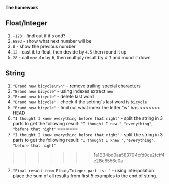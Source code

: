 **The homework**

## Float/Integer
1. `-123` - find out if it's odd?
2. `6893` - show what next number will be
3. `0` - show the previous number
4. `12` - cast it to float, then devide by `4.5` then round it up
5. `28` - call `modulo` by 6, then multiply result by `4.7` and round it down

## String
1. `"Brand new bicycle\r\n"` - remove trailing special characters
2. `"Brand new bicycle"` - using indexes extract ` new `
3. `"Brand new bicycle"` - delete last word
4. `"Brand new bicycle"` - check if the sctring's last word is `bicycle`
5. `"Brand new bicycle"` - find out what index the letter "w" has
<<<<<<< HEAD
6. `"I thought I knew everything before that night"` - split the string in 3 parts to get the following result: `"I thought I new "`, `"everything"`, `"before that night"`
=======
6. `"I thought I knew everything before that night"` - split the string in 3 parts to get the following result: `"I thought I knew "`, `"everything"`, `"before that night"`
>>>>>>> 1a1834bd0aa583704cfd0ce2fcff4e28c8556c0a
7. `"Final result from Float/Integer part is: "` - using interpolation place the sum of all results from first 5 examples to the end of string.
